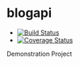 # blogapi
* [![Build Status](https://travis-ci.org/jmmills/blogapi.svg?branch=master)](https://travis-ci.org/jmmills/blogapi)
* [![Coverage Status](https://coveralls.io/repos/github/jmmills/blogapi/badge.svg?branch=master)](https://coveralls.io/github/jmmills/blogapi?branch=master)

Demonstration Project
